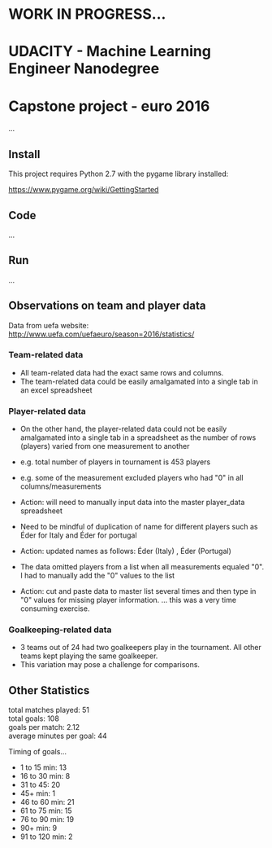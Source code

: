 # WORK IN PROGRESS...

# UDACITY - Machine Learning Engineer Nanodegree

# Capstone project - euro 2016

...

## Install

This project requires Python 2.7 with the pygame library installed:

https://www.pygame.org/wiki/GettingStarted

## Code

...

## Run

...

## Observations on team and player data

Data from uefa website:  http://www.uefa.com/uefaeuro/season=2016/statistics/

### Team-related data
* All team-related data had the exact same rows and columns.  
* The team-related data could be easily amalgamated into a single tab in an excel spreadsheet

### Player-related data
* On the other hand, the player-related data could not be easily amalgamated into a single
tab in a spreadsheet as the number of rows (players) varied from one measurement to another
* e.g. total number of players in tournament is 453 players
* e.g. some of the measurement excluded players who had "0" in all columns/measurements
* Action:  will need to manually input data into the master player_data spreadsheet

* Need to be mindful of duplication of name for different players such as Éder for Italy and Éder for portugal
* Action:  updated names as follows:  Éder (Italy) , Éder (Portugal)

* The data omitted players from a list when all measurements equaled "0".  I had to manually add the "0" values to the list
* Action:  cut and paste data to master list several times and then type in "0" values for missing player information.
... this was a very time consuming exercise.

### Goalkeeping-related data
* 3 teams out of 24 had two goalkeepers play in the tournament.  All other teams kept playing the same goalkeeper.
* This variation may pose a challenge for comparisons.

## Other Statistics

total matches played: 51	
total goals: 108	
goals per match: 2.12 	
average minutes per goal: 44

Timing of goals...
* 1 to 15 min: 	13
* 16 to 30 min: 	8
* 31 to 45: 		20
* 45+ min: 		1
* 46 to 60 min: 	21
* 61 to 75 min: 	15
* 76 to 90 min: 	19
* 90+ min: 		9
* 91 to 120 min:	2